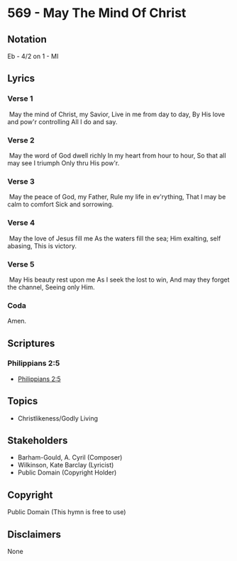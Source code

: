 # 569 - May The Mind Of Christ

## Notation

Eb - 4/2 on 1 - MI

## Lyrics

### Verse 1

  May the mind of Christ, my Savior, Live in me from day to day, By His love and pow'r controlling All I do and say.

### Verse 2

 May the word of God dwell richly In my heart from hour to hour, So that all may see I triumph Only thru  His pow'r. 

### Verse 3

 May the peace of God, my Father, Rule my life in ev'rything, That I may be calm to comfort Sick and sorrowing. 

### Verse 4

 May the love of Jesus fill me As the waters fill the sea; Him exalting, self abasing, This is victory. 

### Verse 5

 May His beauty rest upon me As I seek the lost to win, And may they forget the channel, Seeing only Him. 

### Coda

Amen. 


## Scriptures

### Philippians 2:5

- [Philippians 2:5](https://www.biblegateway.com/passage/?search=Philippians%202%3A5)


## Topics

- Christlikeness/Godly Living

## Stakeholders

- Barham-Gould, A. Cyril (Composer)
- Wilkinson, Kate Barclay (Lyricist)
- Public Domain (Copyright Holder)

## Copyright

Public Domain
(This hymn is free to use)

## Disclaimers

None

